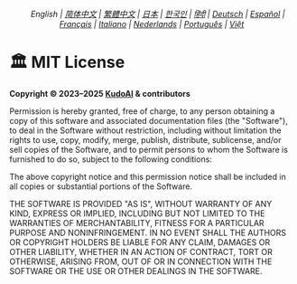 <div align="center">
    <h6>
        <picture>
            <source type="image/svg+xml" media="(prefers-color-scheme: dark)" srcset="https://media.chatgptjs.org/images/icons/earth-americas-white-icon32.svg?main">
            <img height=14 src="https://media.chatgptjs.org/images/icons/earth-americas-icon32.svg?main">
        </picture>
        &nbsp;English |
        <a href="docs/zh-cn/LICENSE.md">简体中文</a> |
        <a href="docs/zh-tw/LICENSE.md">繁體中文</a> |
        <a href="docs/ja/LICENSE.md">日本</a> |
        <a href="docs/ko/LICENSE.md">한국인</a> |
        <a href="docs/hi/LICENSE.md">हिंदी</a> |
        <a href="docs/de/LICENSE.md">Deutsch</a> |
        <a href="docs/es/LICENSE.md">Español</a> |
        <a href="docs/fr/LICENSE.md">Français</a> |
        <a href="docs/it/LICENSE.md">Italiano</a> |
        <a href="docs/nl/LICENSE.md">Nederlands</a> |
        <a href="docs/pt/LICENSE.md">Português</a> |
        <a href="docs/vi/LICENSE.md">Việt</a>
    </h6>
</div>

# 🏛️ MIT License

**Copyright © 2023–2025 [KudoAI](https://github.com/KudoAI) & contributors**

Permission is hereby granted, free of charge, to any person obtaining a copy of this software and associated documentation files (the "Software"), to deal in the Software without restriction, including without limitation the rights to use, copy, modify, merge, publish, distribute, sublicense, and/or sell copies of the Software, and to permit persons to whom the Software is furnished to do so, subject to the following conditions:

The above copyright notice and this permission notice shall be included in all copies or substantial portions of the Software.

THE SOFTWARE IS PROVIDED "AS IS", WITHOUT WARRANTY OF ANY KIND, EXPRESS OR IMPLIED, INCLUDING BUT NOT LIMITED TO THE WARRANTIES OF MERCHANTABILITY, FITNESS FOR A PARTICULAR PURPOSE AND NONINFRINGEMENT. IN NO EVENT SHALL THE AUTHORS OR COPYRIGHT HOLDERS BE LIABLE FOR ANY CLAIM, DAMAGES OR OTHER LIABILITY, WHETHER IN AN ACTION OF CONTRACT, TORT OR OTHERWISE, ARISING FROM, OUT OF OR IN CONNECTION WITH THE SOFTWARE OR THE USE OR OTHER DEALINGS IN THE SOFTWARE.

